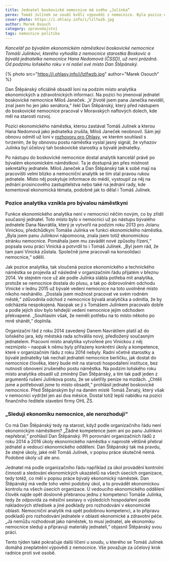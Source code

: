 ```yaml
---
title: Jednatel boskovické nemocnice má svého „Julínka“
perex: Tomáš Julínek se soudí kvůli výpovědi z nemocnice. Byla pozice ekonomického náměstka, kterou Julínek zastával, zrušena účelově?
cover-photo: https://i.ohlasy.info/i/lzlfwzb.jpg
author: Marek Osouch
category: zpravodajství
tags: nemocnice politika
---
```


*Kancelář po bývalém ekonomickém náměstkovi boskovické nemocnice Tomáši Julínkovi, kterého vyhodila z nemocnice starostka Boskovic a bývalá jednatelka nemocnice Hana Nedomová (ČSSD), už není prázdná. Od podzimu loňského roku v ní našel své místo Dan Štěpánský.*

{% photo src="https://i.ohlasy.info/i/lzlfwzb.jpg" author="Marek Osouch" %}

Dan Štěpánský oficiálně obsadil loni na podzim místo analytika ekonomických a zdravotnických informací. Na pozici ho jmenoval jednatel boskovické nemocnice Miloš Janeček. „V životě jsem pana Janečka neviděl, znal jsem ho jen jako senátora,“ řekl Dan Štěpánský, který před nástupem do boskovické nemocnice pracoval v Moravských naftových dolech, kde měl na starosti rozvoj.

Pozici ekonomického náměstka, kterou zastával Tomáš Julínek a kterou Hana Nedomová jako jednatelka zrušila, Miloš Janeček neobnovil. Sám její obnovu odmítl už loni v [rozhovoru pro Ohlasy](http://www.ohlasy.info/clanky/2016/04/rozhovor-janecek.html), ve kterém souhlasil s tvrzením, že by obnovou postu náměstka vyslal jasný signál, že vyhazov Julínka byl účelový tah boskovické starostky a bývalé jednatelky.

Po nástupu do boskovické nemocnice dostal analytik kancelář právě po bývalém ekonomickém náměstkovi. Ta je dostupná jen přes místnost sekretářky jednatele. Miloš Janeček a Dan Štěpánský tak k sobě mají na pracovišti velmi blízko a nemocniční analytik se tím stal pravou rukou jednatele. Místo něj poskytuje informace do médií, vystoupil za něj na jednání prosincového zastupitelstva nebo také na jednání rady, kde komentoval ekonomická témata, podobně jak to dělal i Tomáš Julínek.

### Pozice analytika vznikla pro bývalou náměstkyni

Funkce ekonomického analytika není v nemocnici něčím novým, co by zřídil současný jednatel. Toto místo bylo v nemocnici už po nástupu bývalého jednatele Dana Navrátila, který je vytvořil na podzim roku 2013 pro Jolanu Vinickou, předchůdkyni Tomáše Julínka ve funkci ekonomického náměstka. „Byla jsem panu Julínkovi nápomocna, znala jsem totiž ekonomickou stránku nemocnice. Pomáhala jsem mu zavádět nové způsoby řízení,“ popsala svou práci Vinická a potvrdil to i Tomáš Julínek. „Byl jsem rád, že tam paní Vinická zůstala. Společně jsme pracovali na konsolidaci nemocnice,“ sdělil.

Jak pozice analytika, tak sloučená pozice ekonomického a technického náměstka se projevila až následně v organizačním řádu přijatém v březnu 2014. Ve stejném roce už ale podle Julínka slábla potřeba mít analytika, protože se nemocnice dostala do plusu, a tak po dobrovolném odchodu Vinické v lednu 2015 už bývalé vedení nemocnice na toto uvolněné místo nikoho neshánělo. „Dostala jsem možnost pracovat ve svém rodném městě,“ zdůvodnila odchod z nemocnice bývalá analytička a odmítla, že by odcházela nespokojená. Naopak se jí s Tomášem Julínkem pracovalo dobře a podle jejích slov bylo tehdejší vedení nemocnice jejím odchodem překvapené. „Souhlasím však, že neměli potřebu na to místo někoho po mně shánět,“ doplnila.

Organizační řád z roku 2014 zavedený Danem Navrátilem platil až do loňského jara, kdy městská rada schválila nový, předložený současným jednatelem. Pracovní místo analytika vytvořené pro Vinickou z něj nezmizelo – naopak k němu byly přiřazeny konkrétní úkoly a kompetence, které v organizačním řádu z roku 2014 nebyly. Radní včetně starostky a bývalé jednatelky tak nechali jednateli nemocnice berličku, jak dostat do nemocnice člověka, který bude mít na starosti hospodaření instituce, bez nutnosti obnovení zrušeného postu náměstka. Na podzim loňského roku místo analytika obsadil už zmíněný Dan Štěpánský, a tím tak padl jeden z argumentů rušení Julínkova postu, že se ušetřily peníze na mzdách. „Chtěli jsme a potřebovali jsme to místo obsadit,“ prohlásil jednatel boskovické nemocnice. Před Štěpánským byl na daném místě Tomáš Ženatý, který však v nemocnici vydržel jen asi dva měsíce. Dostal totiž lepší nabídku na pozici finančního ředitele stavební firmy OHL ŽS.

### „Sleduji ekonomiku nemocnice, ale nerozhoduji“

Co má Dan Štěpánský tedy na starost, když podle organizačního řádu není ekonomickým náměstkem? „Žádné kompetence jsem ani po panu Julínkovi nepřebral,“ prohlásil Dan Štěpánský. Při porovnání organizačních řádů z roku 2014 a 2016 úkoly ekonomického náměstka v naprosté většině přebral jednatel a vedoucí ekonomického oddělení. Dan Štěpánský tak má pravdu, že stejné úkoly, jaké měl Tomáš Julínek, v popisu práce skutečně nemá. Podobné úkoly už ale ano.

Jednatel má podle organizačního řádu například za úkol provádění kontrolní činnosti a sledování ekonomických ukazatelů na všech úsecích organizace, tedy totéž, co měl v popisu práce bývalý ekonomický náměstek. Dan Štěpánský má vedle toho velmi podobný úkol, a to provádět ekonomickou kontrolu na všech úsecích organizace. U vedoucího ekonomického oddělení člověk najde opět doslovně přebranou jednu z kompetencí Tomáše Julínka, tedy že odpovídá za měsíční sestavy o výsledcích hospodaření podle nákladových středisek a jiné podklady pro rozhodování v ekonomické oblasti. Nemocniční analytik má opět podobnou kompetenci, a to přípravu podkladů pro rozhodování jednatele v oblasti ekonomické a zdravotní péče. „Já nemůžu rozhodovat jako náměstek, to musí jednatel, ale ekonomiku nemocnice sleduji a připravuji materiály jednateli,“ objasnil Štěpánský svou práci.

Tento týden také pokračuje další líčení u soudu, u kterého se Tomáš Julínek domáhá zneplatnění výpovědi z nemocnice. Vše považuje za účelový krok radnice proti své osobě.
